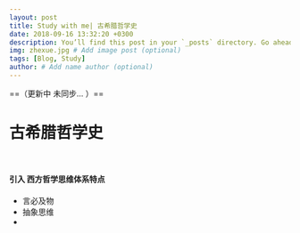 ```yaml
---
layout: post
title: Study with me| 古希腊哲学史
date: 2018-09-16 13:32:20 +0300
description: You’ll find this post in your `_posts` directory. Go ahead and edit it and re-build the site to see your changes. # Add post description (optional)
img: zhexue.jpg # Add image post (optional)
tags: [Blog, Study]
author: # Add name author (optional)
---
```




==（更新中 未同步... ）==

# 古希腊哲学史

<br>

#### 引入 西方哲学思维体系特点

* 言必及物
* 抽象思维
* 

